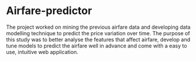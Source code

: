 # Airfare-predictor
The project worked on mining the previous airfare data and developing data modelling technique to predict the price variation over time. The purpose of this study was to better analyse the features that affect airfare, develop and tune models to predict the airfare well in advance and come with a easy to use, intuitive web application.
